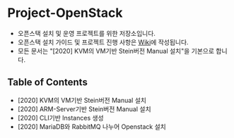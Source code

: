 # Project-OpenStack
- 오픈스택 설치 및 운영 프로젝트를 위한 저장소입니다.
- 오픈스택 설치 가이드 및 프로젝트 진행 사항은 [Wiki](https://github.com/shhan0226/Project-OpenStack/wiki)에 작성됩니다.
- 모든 문서는 "[2020] KVM의 VM기반 Stein버전 Manual 설치"을 기본으로 합니다.

## Table of Contents
- [2020] KVM의 VM기반 Stein버전 Manual 설치
- [2020] ARM-Server기반 Stein버전 Manual 설치
- [2020] CLI기반 Instances 생성
- [2020] MariaDB와 RabbitMQ 나누어 Openstack 설치
